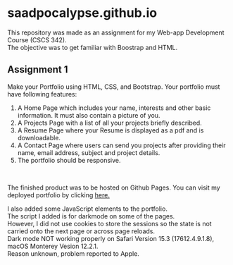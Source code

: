 # saadpocalypse.github.io

This repository was made as an assignment for my Web-app Development Course (CSCS 342). <br>
The objective was to get familiar with Boostrap and HTML. 

## Assignment 1
Make your Portfolio using HTML, CSS, and Bootstrap. Your portfolio must have following features:
1. A Home Page which includes your name, interests and other basic information. It must also contain a picture of you.
2. A Projects Page with a list of all your projects briefly described.
3. A Resume Page where your Resume is displayed as a pdf and is downloadable.
4. A Contact Page where users can send you projects after providing their name, email address, subject and project details.
5. The portfolio should be responsive.
<br>

The finished product was to be hosted on Github Pages. You can visit my deployed portfolio by clicking [here.](https://saadpocalypse.github.io)

I also added some JavaScript elements to the portfolio. <br>
The script I added is for darkmode on some of the pages. <br>
However, I did not use cookies to store the sessions so the state is not carried onto the next page or across page reloads. <br>
Dark mode NOT working properly on Safari Version 15.3 (17612.4.9.1.8), macOS Monterey Vesion 12.2.1. <br>
Reason unknown, problem reported to Apple.
